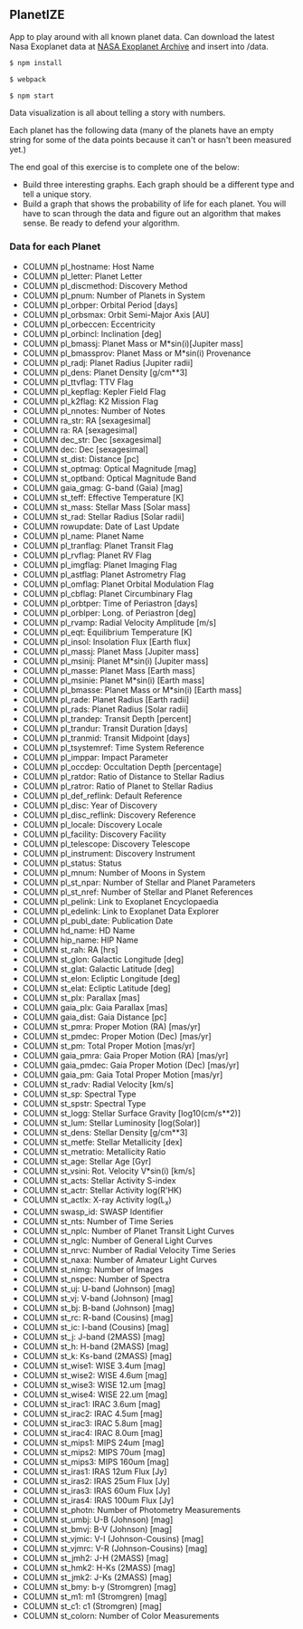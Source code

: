 ## PlanetIZE

App to play around with all known planet data. Can download the latest Nasa Exoplanet data at [NASA Exoplanet Archive](http://exoplanetarchive.ipac.caltech.edu/) and insert into /data.

```js
$ npm install

$ webpack

$ npm start
```

Data visualization is all about telling a story with numbers.

Each planet has the following data (many of the planets have an empty string for some of the data points because it can't or hasn't been measured yet.)

The end goal of this exercise is to complete one of the below:

* Build three interesting graphs. Each graph should be a different type and tell a unique story.
* Build a graph that shows the probability of life for each planet. You will have to scan through the data and figure out an algorithm that makes sense. Be ready to defend your algorithm.


### Data for each Planet

* COLUMN pl_hostname:    Host Name
* COLUMN pl_letter:      Planet Letter
* COLUMN pl_discmethod:  Discovery Method
* COLUMN pl_pnum:        Number of Planets in System
* COLUMN pl_orbper:      Orbital Period [days]
* COLUMN pl_orbsmax:     Orbit Semi-Major Axis [AU]
* COLUMN pl_orbeccen:    Eccentricity
* COLUMN pl_orbincl:     Inclination [deg]
* COLUMN pl_bmassj:      Planet Mass or M*sin(i)[Jupiter mass]
* COLUMN pl_bmassprov:   Planet Mass or M*sin(i) Provenance
* COLUMN pl_radj:        Planet Radius [Jupiter radii]
* COLUMN pl_dens:        Planet Density [g/cm**3]
* COLUMN pl_ttvflag:     TTV Flag
* COLUMN pl_kepflag:     Kepler Field Flag
* COLUMN pl_k2flag:      K2 Mission Flag
* COLUMN pl_nnotes:      Number of Notes
* COLUMN ra_str:         RA [sexagesimal]
* COLUMN ra:             RA [sexagesimal]
* COLUMN dec_str:        Dec [sexagesimal]
* COLUMN dec:            Dec [sexagesimal]
* COLUMN st_dist:        Distance [pc]
* COLUMN st_optmag:      Optical Magnitude [mag]
* COLUMN st_optband:     Optical Magnitude Band
* COLUMN gaia_gmag:      G-band (Gaia) [mag]
* COLUMN st_teff:        Effective Temperature [K]
* COLUMN st_mass:        Stellar Mass [Solar mass]
* COLUMN st_rad:         Stellar Radius [Solar radii]
* COLUMN rowupdate:      Date of Last Update
* COLUMN pl_name:        Planet Name
* COLUMN pl_tranflag:    Planet Transit Flag
* COLUMN pl_rvflag:      Planet RV Flag
* COLUMN pl_imgflag:     Planet Imaging Flag
* COLUMN pl_astflag:     Planet Astrometry Flag
* COLUMN pl_omflag:      Planet Orbital Modulation Flag
* COLUMN pl_cbflag:      Planet Circumbinary Flag
* COLUMN pl_orbtper:     Time of Periastron [days]
* COLUMN pl_orblper:     Long. of Periastron [deg]
* COLUMN pl_rvamp:       Radial Velocity Amplitude [m/s]
* COLUMN pl_eqt:         Equilibrium Temperature [K]
* COLUMN pl_insol:       Insolation Flux [Earth flux]
* COLUMN pl_massj:       Planet Mass [Jupiter mass]
* COLUMN pl_msinij:      Planet M*sin(i) [Jupiter mass]
* COLUMN pl_masse:       Planet Mass [Earth mass]
* COLUMN pl_msinie:      Planet M*sin(i) [Earth mass]
* COLUMN pl_bmasse:      Planet Mass or M*sin(i) [Earth mass]
* COLUMN pl_rade:        Planet Radius [Earth radii]
* COLUMN pl_rads:        Planet Radius [Solar radii]
* COLUMN pl_trandep:     Transit Depth [percent]
* COLUMN pl_trandur:     Transit Duration [days]
* COLUMN pl_tranmid:     Transit Midpoint [days]
* COLUMN pl_tsystemref:  Time System Reference
* COLUMN pl_imppar:      Impact Parameter
* COLUMN pl_occdep:      Occultation Depth [percentage]
* COLUMN pl_ratdor:      Ratio of Distance to Stellar Radius
* COLUMN pl_ratror:      Ratio of Planet to Stellar Radius
* COLUMN pl_def_reflink: Default Reference
* COLUMN pl_disc:        Year of Discovery
* COLUMN pl_disc_reflink: Discovery Reference
* COLUMN pl_locale:      Discovery Locale
* COLUMN pl_facility:    Discovery Facility
* COLUMN pl_telescope:   Discovery Telescope
* COLUMN pl_instrument:  Discovery Instrument
* COLUMN pl_status:      Status
* COLUMN pl_mnum:        Number of Moons in System
* COLUMN pl_st_npar:     Number of Stellar and Planet Parameters
* COLUMN pl_st_nref:     Number of Stellar and Planet References
* COLUMN pl_pelink:      Link to Exoplanet Encyclopaedia
* COLUMN pl_edelink:     Link to Exoplanet Data Explorer
* COLUMN pl_publ_date:   Publication Date
* COLUMN hd_name:        HD Name
* COLUMN hip_name:       HIP Name
* COLUMN st_rah:         RA [hrs]
* COLUMN st_glon:        Galactic Longitude [deg]
* COLUMN st_glat:        Galactic Latitude [deg]
* COLUMN st_elon:        Ecliptic Longitude [deg]
* COLUMN st_elat:        Ecliptic Latitude [deg]
* COLUMN st_plx:         Parallax [mas]
* COLUMN gaia_plx:       Gaia Parallax [mas]
* COLUMN gaia_dist:      Gaia Distance [pc]
* COLUMN st_pmra:        Proper Motion (RA) [mas/yr]
* COLUMN st_pmdec:       Proper Motion (Dec) [mas/yr]
* COLUMN st_pm:          Total Proper Motion [mas/yr]
* COLUMN gaia_pmra:      Gaia Proper Motion (RA) [mas/yr]
* COLUMN gaia_pmdec:     Gaia Proper Motion (Dec) [mas/yr]
* COLUMN gaia_pm:        Gaia Total Proper Motion [mas/yr]
* COLUMN st_radv:        Radial Velocity [km/s]
* COLUMN st_sp:          Spectral Type
* COLUMN st_spstr:       Spectral Type
* COLUMN st_logg:        Stellar Surface Gravity [log10(cm/s**2)]
* COLUMN st_lum:         Stellar Luminosity [log(Solar)]
* COLUMN st_dens:        Stellar Density [g/cm**3]
* COLUMN st_metfe:       Stellar Metallicity [dex]
* COLUMN st_metratio:    Metallicity Ratio
* COLUMN st_age:         Stellar Age [Gyr]
* COLUMN st_vsini:       Rot. Velocity V*sin(i) [km/s]
* COLUMN st_acts:        Stellar Activity S-index
* COLUMN st_actr:        Stellar Activity log(R'HK)
* COLUMN st_actlx:       X-ray Activity log(L<sub>x</sub>)
* COLUMN swasp_id:       SWASP Identifier
* COLUMN st_nts:         Number of Time Series
* COLUMN st_nplc:        Number of Planet Transit Light Curves
* COLUMN st_nglc:        Number of General Light Curves
* COLUMN st_nrvc:        Number of Radial Velocity Time Series
* COLUMN st_naxa:        Number of Amateur Light Curves
* COLUMN st_nimg:        Number of Images
* COLUMN st_nspec:       Number of Spectra
* COLUMN st_uj:          U-band (Johnson) [mag]
* COLUMN st_vj:          V-band (Johnson) [mag]
* COLUMN st_bj:          B-band (Johnson) [mag]
* COLUMN st_rc:          R-band (Cousins) [mag]
* COLUMN st_ic:          I-band (Cousins) [mag]
* COLUMN st_j:           J-band (2MASS) [mag]
* COLUMN st_h:           H-band (2MASS) [mag]
* COLUMN st_k:           Ks-band (2MASS) [mag]
* COLUMN st_wise1:       WISE 3.4um [mag]
* COLUMN st_wise2:       WISE 4.6um [mag]
* COLUMN st_wise3:       WISE 12.um [mag]
* COLUMN st_wise4:       WISE 22.um [mag]
* COLUMN st_irac1:       IRAC 3.6um [mag]
* COLUMN st_irac2:       IRAC 4.5um [mag]
* COLUMN st_irac3:       IRAC 5.8um [mag]
* COLUMN st_irac4:       IRAC 8.0um [mag]
* COLUMN st_mips1:       MIPS 24um [mag]
* COLUMN st_mips2:       MIPS 70um [mag]
* COLUMN st_mips3:       MIPS 160um [mag]
* COLUMN st_iras1:       IRAS 12um Flux [Jy]
* COLUMN st_iras2:       IRAS 25um Flux [Jy]
* COLUMN st_iras3:       IRAS 60um Flux [Jy]
* COLUMN st_iras4:       IRAS 100um Flux [Jy]
* COLUMN st_photn:       Number of Photometry Measurements
* COLUMN st_umbj:        U-B (Johnson) [mag]
* COLUMN st_bmvj:        B-V (Johnson) [mag]
* COLUMN st_vjmic:       V-I (Johnson-Cousins) [mag]
* COLUMN st_vjmrc:       V-R (Johnson-Cousins) [mag]
* COLUMN st_jmh2:        J-H (2MASS) [mag]
* COLUMN st_hmk2:        H-Ks (2MASS) [mag]
* COLUMN st_jmk2:        J-Ks (2MASS) [mag]
* COLUMN st_bmy:         b-y (Stromgren) [mag]
* COLUMN st_m1:          m1 (Stromgren) [mag]
* COLUMN st_c1:          c1 (Stromgren) [mag]
* COLUMN st_colorn:      Number of Color Measurements

